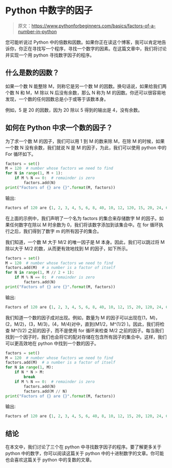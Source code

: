 # Python 中数字的因子

> 原文：<https://www.pythonforbeginners.com/basics/factors-of-a-number-in-python>

您可能听说过 Python 中的倍数和因数。如果你正在读这个博客，我可以肯定地告诉你，你正在寻找写一个程序，寻找一个数字的因素。在这篇文章中，我们将讨论并实现一个用 python 寻找数字因子的程序。

## 什么是数的因数？

如果一个数 N 能整除 M，则称它是另一个数 M 的因数。换句话说，如果给我们两个数 N 和 M，M 除以 N 后没有余数，那么 N 称为 M 的因数。你还可以很容易地发现，一个数的任何因数总是小于或等于该数本身。

例如，5 是 20 的因数，因为 20 除以 5 得到的输出是 4，没有余数。

## 如何在 Python 中求一个数的因子？

为了求一个数 M 的因子，我们可以用 1 到 M 的数来除 M，在除 M 的时候，如果一个数 N 没有余数，我们就说 N 是 M 的因子，为此，我们可以使用 python 中的 For 循环如下。

```py
factors = set()
M = 120  # number whose factors we need to find
for N in range(1, M + 1):
    if M % N == 0:  # remainder is zero
        factors.add(N)
print("Factors of {} are {}".format(M, factors)) 
```

输出:

```py
Factors of 120 are {1, 2, 3, 4, 5, 6, 8, 40, 10, 12, 120, 15, 20, 24, 60, 30}
```

在上面的示例中，我们声明了一个名为 factors 的集合来存储数字 M 的因子。如果任何数字在除以 M 时余数为 0，我们将该数字添加到该集合中。在 for 循环执行之后，我们得到了数字 m 的所有因子的集合。

我们知道，一个数 M 大于 M/2 的唯一因子是 M 本身。因此，我们可以跳过将 M 除以大于 M/2 的数，从而更有效地找到 M 的因子，如下所示。

```py
factors = set()
M = 120  # number whose factors we need to find
factors.add(M)  # a number is a factor of itself
for N in range(1, M // 2 + 1):
    if M % N == 0:  # remainder is zero
        factors.add(N)
print("Factors of {} are {}".format(M, factors)) 
```

输出:

```py
Factors of 120 are {1, 2, 3, 4, 5, 6, 8, 40, 10, 12, 15, 20, 120, 24, 60, 30} 
```

我们知道一个数的因子成对出现。例如，数量为 M 的因子可以出现在(1，M)，(2，M/2)，(3，M/3)，(4，M/4)对中，直到(M1/2，M^(1/2) )。因此，我们将检查 M^(1/2) 之前的因子，而不是使用 for 循环来检查 M/2 之前的因子。每当我们找到一个因子时，我们也会将它的配对存储在包含所有因子的集合中。这样，我们可以更高效地在 python 中找到一个数的因子。

```py
factors = set()
M = 120  # number whose factors we need to find
factors.add(M)  # a number is a factor of itself
for N in range(1, M):
    if N * N > M:
        break
    if M % N == 0:  # remainder is zero
        factors.add(N)
        factors.add(M // N)
print("Factors of {} are {}".format(M, factors)) 
```

输出:

```py
Factors of 120 are {1, 2, 3, 4, 5, 6, 40, 8, 10, 12, 15, 20, 120, 24, 60, 30}
```

## 结论

在本文中，我们讨论了三个在 python 中寻找数字因子的程序。要了解更多关于 python 中的数字，你可以阅读这篇关于 python 中的十进制数字的文章。你可能也会喜欢这篇关于 python 中的复数的文章。